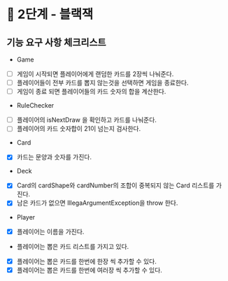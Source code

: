 # 🚀 2단계 - 블랙잭

## 기능 요구 사항 체크리스트

* Game

- [ ] 게임이 시작되면 플레이어에게 랜덤한 카드를 2장씩 나눠준다.
- [ ] 플레이어들이 전부 카드를 뽑지 않는것을 선택하면 게임을 종료한다.
- [ ] 게임이 종료 되면 플레이어들의 카드 숫자의 합을 계산한다.

* RuleChecker

- [ ] 플레이어의 isNextDraw 을 확인하고 카드를 나눠준다.
- [ ] 플레이어의 카드 숫자합이 21이 넘는지 검사한다.

* Card

- [x] 카드는 문양과 숫자를 가진다.

* Deck

- [x] Card의 cardShape와 cardNumber의 조합이 중복되지 않는 Card 리스트를 가진다.
- [x] 남은 카드가 없으면 IllegaArgumentException을 throw 한다.

* Player

- [x] 플레이어는 이름을 가진다.

* 플레이어는 뽑은 카드 리스트를 가지고 있다.

- [x] 플레이어는 뽑은 카드를 한번에 한장 씩 추가할 수 있다.
- [x] 플레이어는 뽑은 카드를 한번에 여러장 씩 추가할 수 있다.
